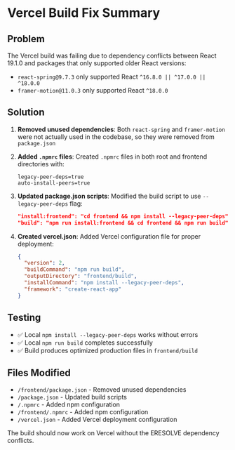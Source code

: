 # Vercel Build Fix Summary

## Problem
The Vercel build was failing due to dependency conflicts between React 19.1.0 and packages that only supported older React versions:
- `react-spring@9.7.3` only supported React `^16.8.0 || ^17.0.0 || ^18.0.0`
- `framer-motion@11.0.3` only supported React `^18.0.0`

## Solution
1. **Removed unused dependencies**: Both `react-spring` and `framer-motion` were not actually used in the codebase, so they were removed from `package.json`

2. **Added `.npmrc` files**: Created `.npmrc` files in both root and frontend directories with:
   ```
   legacy-peer-deps=true
   auto-install-peers=true
   ```

3. **Updated package.json scripts**: Modified the build script to use `--legacy-peer-deps` flag:
   ```json
   "install:frontend": "cd frontend && npm install --legacy-peer-deps",
   "build": "npm run install:frontend && cd frontend && npm run build"
   ```

4. **Created vercel.json**: Added Vercel configuration file for proper deployment:
   ```json
   {
     "version": 2,
     "buildCommand": "npm run build",
     "outputDirectory": "frontend/build",
     "installCommand": "npm install --legacy-peer-deps",
     "framework": "create-react-app"
   }
   ```

## Testing
- ✅ Local `npm install --legacy-peer-deps` works without errors
- ✅ Local `npm run build` completes successfully
- ✅ Build produces optimized production files in `frontend/build`

## Files Modified
- `/frontend/package.json` - Removed unused dependencies
- `/package.json` - Updated build scripts
- `/.npmrc` - Added npm configuration
- `/frontend/.npmrc` - Added npm configuration  
- `/vercel.json` - Added Vercel deployment configuration

The build should now work on Vercel without the ERESOLVE dependency conflicts.
